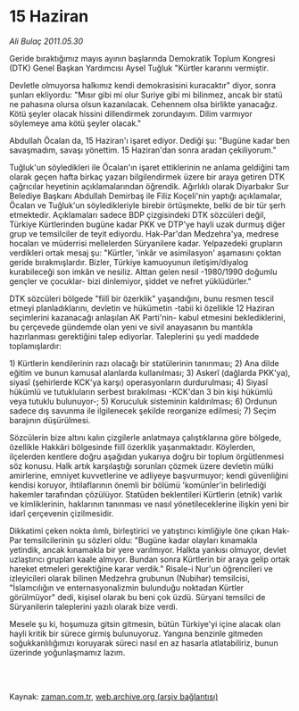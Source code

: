 # 15 Haziran

*Ali Bulaç 2011.05.30*

<td class="columnist-detail">
<p>Geride bıraktığımız mayıs ayının başlarında Demokratik Toplum Kongresi (DTK) Genel Başkan Yardımcısı Aysel Tuğluk "Kürtler kararını vermiştir.</p>
<p>
<div id="haberMetinDiv">
<p>Devletle olmuyorsa halkımız kendi demokrasisini kuracaktır" diyor, sonra şunları ekliyordu: "Mısır gibi mi olur Suriye gibi mi bilinmez, ancak bir statü ne pahasına olursa olsun kazanılacak. Cehennem olsa birlikte yanacağız. Kötü şeyler olacak hissini dillendirmek zorundayım. Dilim varmıyor söylemeye ama kötü şeyler olacak."
<p>Abdullah Öcalan da, 15 Haziran'ı işaret ediyor. Dediği şu: "Bugüne kadar ben savaşmadım, savaşı yönettim. 15 Haziran'dan sonra aradan çekiliyorum."
<p>Tuğluk'un söyledikleri ile Öcalan'ın işaret ettiklerinin ne anlama geldiğini tam olarak geçen hafta birkaç yazarı bilgilendirmek üzere bir araya getiren DTK çağrıcılar heyetinin açıklamalarından öğrendik. Ağırlıklı olarak Diyarbakır Sur Belediye Başkanı Abdullah Demirbaş ile Filiz Koçeli'nin yaptığı açıklamalar, Öcalan ve Tuğluk'un söyledikleriyle birebir örtüşmekte, belki de bir tür şerh etmektedir. Açıklamaları sadece BDP çizgisindeki DTK sözcüleri değil, Türkiye Kürtlerinden bugüne kadar PKK ve DTP'ye hayli uzak durmuş diğer grup ve temsilciler de teyit ediyordu. Hak-Par'dan Medzehra'ya, medrese hocaları ve müderrisi mellelerden Süryanilere kadar. Yelpazedeki grupların verdikleri ortak mesaj şu: "Kürtler, 'inkâr ve asimilasyon' aşamasını çoktan geride bırakmışlardır. Bizler, Türkiye kamuoyunun iletişim/diyalog kurabileceği son imkân ve nesiliz. Alttan gelen nesil -1980/1990 doğumlu gençler ve çocuklar- bizi dinlemiyor, şiddet ve nefret yüklüdürler."
<p>DTK sözcüleri bölgede "fiilî bir özerklik" yaşandığını, bunu resmen tescil etmeyi planladıklarını, devletin ve hükümetin -tabii ki özellikle 12 Haziran seçimlerini kazanacağı anlaşılan AK Parti'nin- kabul etmesini beklediklerini, bu çerçevede gündemde olan yeni ve sivil anayasanın bu mantıkla hazırlanması gerektiğini talep ediyorlar. Taleplerini şu yedi maddede toplamışlardır:
<p>1) Kürtlerin kendilerinin razı olacağı bir statülerinin tanınması; 2) Ana dilde eğitim ve bunun kamusal alanlarda kullanılması; 3) Askerî (dağlarda PKK'ya), siyasî (şehirlerde KCK'ya karşı) operasyonların durdurulması; 4) Siyasî hükümlü ve tutukluların serbest bırakılması -KCK'dan 3 bin kişi hükümlü veya tutuklu bulunuyor-; 5) Koruculuk sisteminin kaldırılması; 6) Ordunun sadece dış savunma ile ilgilenecek şekilde reorganize edilmesi; 7) Seçim barajının düşürülmesi.
<p>Sözcülerin bize altını kalın çizgilerle anlatmaya çalıştıklarına göre bölgede, özellikle Hakkâri bölgesinde fiilî özerklik yaşanmaktadır. Köylerden, ilçelerden kentlere doğru aşağıdan yukarıya doğru bir toplum örgütlenmesi söz konusu. Halk artık karşılaştığı sorunları çözmek üzere devletin mülki amirlerine, emniyet kuvvetlerine ve adliyeye başvurmuyor; kendi güvenliğini kendisi koruyor, ihtilaflarının önemli bir bölümü 'komünler'in belirlediği hakemler tarafından çözülüyor. Statüden beklentileri Kürtlerin (etnik) varlık ve kimliklerinin, haklarının tanınması ve nasıl yönetileceklerine ilişkin yeni bir idarî çerçevenin çizilmesidir.
<p>Dikkatimi çeken nokta ılımlı, birleştirici ve yatıştırıcı kimliğiyle öne çıkan Hak-Par temsilcilerinin şu sözleri oldu: "Bugüne kadar olayları kınamakla yetindik, ancak kınamakla bir yere varılmıyor. Halkta yankısı olmuyor, devlet uzlaştırıcı grupları kaale almıyor. Bundan sonra Kürtlerin bir araya gelip ortak hareket etmeleri gerektiğine karar verdik." Risale-i Nur'un öğrencileri ve izleyicileri olarak bilinen Medzehra grubunun (Nubihar) temsilcisi, "İslamcılığın ve enternasyonalizmin bulunduğu noktadan Kürtler görülmüyor" dedi, kişisel olarak bu beni çok üzdü. Süryani temsilci de Süryanilerin taleplerini yazılı olarak bize verdi.
<p>Mesele şu ki, hoşumuza gitsin gitmesin, bütün Türkiye'yi içine alacak olan hayli kritik bir sürece girmiş bulunuyoruz. Yangına benzinle gitmeden soğukkanlılığımızı koruyarak süreci nasıl en az hasarla atlatabiliriz, bunun üzerinde yoğunlaşmamız lazım. </p></p></p></p></p></p></p></p></div>
</p>


<p><br>
		 </br></p></td>

Kaynak: [zaman.com.tr](http://zaman.com.tr/yazar.do?yazino=1140503), [web.archive.org (arşiv bağlantısı)](http://web.archive.org/web/20110803001224/http://www.zaman.com.tr:80/yazar.do?yazino=1140503)
